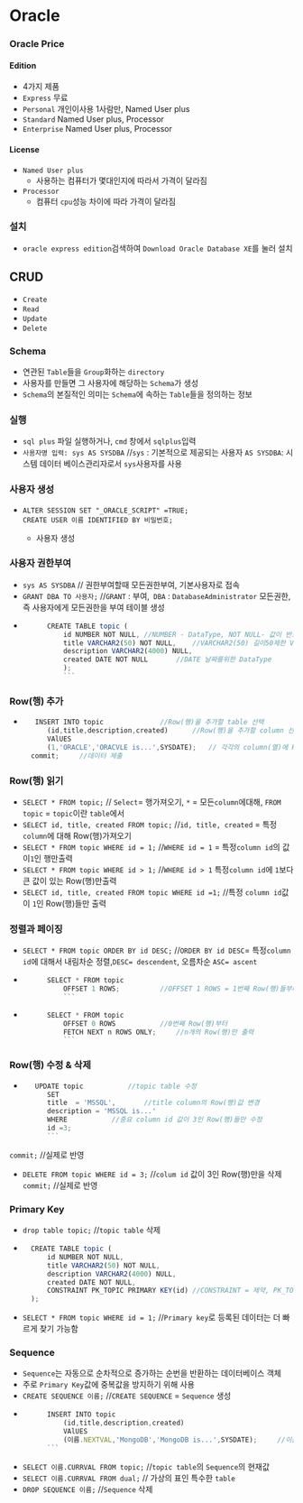# Oracle

### Oracle Price
#### Edition
- 4가지 제품
- ```Express``` 	무료
- ```Personal``` 	개인이사용 1사람만, Named User plus
- ```Standard``` 	Named User plus, Processor
- ```Enterprise```  	Named User plus, Processor
#### License
- ```Named User plus``` 
 	- 사용하는 컴퓨터가 몇대인지에 따라서 가격이 달라짐
- ```Processor```
	- 컴퓨터 ```cpu```성능 차이에 따라 가격이 달라짐


### 설치
- ```oracle express edition```검색하여 ```Download Oracle Database XE```를 눌러 설치

## CRUD
- ```Create```
- ```Read```
- ```Update```
- ```Delete```

### Schema
- 연관된 ```Table```들을 ```Group```화하는 ```directory```
- 사용자를 만들면 그 사용자에 해당하는 ```Schema```가 생성
- ```Schema```의 본질적인 의미는 ```Schema```에 속하는 ```Table```들을 정의하는 정보
 
### 실행
- ```sql plus``` 파일 실행하거나, ```cmd``` 창에서 ```sqlplus```입력
- ```사용자명 입력: sys AS SYSDBA```	//```sys``` : 기본적으로 제공되는 사용자 ```AS SYSDBA```: 시스템 데이터 베이스관리자로서 ```sys```사용자를 사용

### 사용자 생성
- ```
  ALTER SESSION SET "_ORACLE_SCRIPT" =TRUE;
  CREATE USER 이름 IDENTIFIED BY 비밀번호;  
  ```
  - 사용자 생성
 
### 사용자 권한부여
- ```sys AS SYSDBA```	// 권한부여할때 모든권한부여, 기본사용자로 접속
- ```GRANT DBA TO 사용자;```	//```GRANT``` : 부여,``` DBA``` : ```DatabaseAdministrator``` 모든권한,즉 사용자에게 모든권한을 부여
테이블 생성
- ```javascript
		CREATE TABLE topic (
			id NUMBER NOT NULL,	//NUMBER - DataType, NOT NULL- 값이 반드시 존재해야함
			title VARCHAR2(50) NOT NULL,	//VARCHAR2(50) 길이50제한 Varchar2형식
			description VARCHAR2(4000) NULL,
			created DATE NOT NULL		//DATE 날짜를위한 DataType
			);
			```
### Row(행) 추가
- ```javascript
	 INSERT INTO topic				//Row(행)을 추가할 table 선택
		(id,title,description,created)		//Row(행)을 추가할 column 선택
		VAlUES
		(1,'ORACLE','ORACVLE is...',SYSDATE);	// 각각의 column(열)에 Row(행)추가, SYSDATE = Date type일때 현재시간을 나타냄
	commit;		//데이터 제출
	```

### Row(행) 읽기
- ```SELECT * FROM topic;```		// ```Select```= 행가져오기, ```*``` = 모든```column```에대해, ```FROM topic``` = ```topic```이란 ```table```에서
- ```SELECT id, title, created FROM topic;```		//```id, title, created``` = 특정 ```column```에 대해 Row(행)가져오기
- ```SELECT * FROM topic WHERE id = 1;```		//```WHERE id = 1``` =  특정```column id```의 값이```1```인 행만출력
- ```SELECT * FROM topic WHERE id > 1;```		//```WHERE id > 1``` 특정```column id```에 ```1```보다큰 값이 있는 Row(행)만출력
- ```SELECT id, title, created FROM topic WHERE id =1;```	//특정 ```column id```값이 ```1```인 Row(행)들만 출력

### 정렬과 페이징
- ```SELECT * FROM topic ORDER BY id DESC;```	//```ORDER BY id DESC```= 특정```column id```에 대해서 내림차순 정렬,```DESC= descendent```, 오름차순 ```ASC= ascent```
- ```javascript
		SELECT * FROM topic
			OFFSET 1 ROWS;			//OFFSET 1 ROWS = 1번째 Row(행)들부터 출력, Row(행)은 0번째부터존재
			```
- ```javascript
		SELECT * FROM topic
			OFFSET 0 ROWS			//0번째 Row(행)부터 
			FETCH NEXT n ROWS ONLY;		//n개의 Row(행)만 출력
			```
### Row(행) 수정 & 삭제 
- ```javascript
	 UPDATE topic			//topic table 수정
		SET		
		title  = 'MSSQL',		//title column의 Row(행)값 변경 
		description = 'MSSQL is...'	
		WHERE			//중요 column id 값이 3인 Row(행)들만 수정
		id =3;
		```
```commit;``` 	//실제로 반영
- ```DELETE FROM topic WHERE id = 3;```		//```colum id``` 값이 3인 Row(행)만을 삭제			
```commit;```		//실제로 반영
### Primary Key
- ```drop table topic;``` 	//```topic table``` 삭제
- ```javascript
	CREATE TABLE topic (
		id NUMBER NOT NULL,	
		title VARCHAR2(50) NOT NULL,	
		description VARCHAR2(4000) NULL,
		created DATE NOT NULL,
		CONSTRAINT PK_TOPIC PRIMARY KEY(id)	//CONSTRAINT = 제약, PK_TOPIC = Primary key 이름,  PRIMARY KEY(id)  = column id에 primary key 설정
	);
	```
- ```SELECT * FROM topic WHERE id = 1;```		//```Primary key```로 등록된 데이터는 더 빠르게 찾기 가능함
### Sequence
- ```Sequence```는 자동으로 순차적으로 증가하는 순번을 반환하는 데이터베이스 객체
- 주로 ```Primary Key```값에 중복값을 방지하기 위해 사용
- ```CREATE SEQUENCE 이름;```	//```CREATE SEQUENCE``` = ```Sequence``` 생성
- ```javascript
		INSERT INTO topic
			(id,title,description,created)
			VAlUES
			(이름.NEXTVAL,'MongoDB','MongoDB is...',SYSDATE);		//이름.NEXTVAL = 1씩증가하는 값
		```
- ```SELECT 이름.CURRVAL FROM topic;``` 	//```topic table```의 ```Sequence```의 현재값
- ```SELECT 이름.CURRVAL FROM dual;```	// 가상의 표인 특수한 ```table```
- ```DROP SEQUENCE 이름;``` 	//```Sequence``` 삭제
